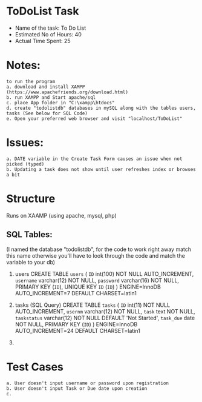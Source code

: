 # ToDoList Task
* Name of the task: To Do List
* Estimated No of Hours: 40
* Actual Time Spent:  25

# Notes:
	to run the program
	a. download and install XAMPP (https://www.apachefriends.org/download.html)
	b. run XAMPP and Start apache/sql
	c. place App folder in "C:\xampp\htdocs"
	d. create "todolistdb" databases in mySQL along with the tables users, tasks (See below for SQL Code)
	e. Open your preferred web browser and visit "localhost/ToDoList"

# Issues:
	a. DATE variable in the Create Task Form causes an issue when not picked (typed)
	b. Updating a task does not show until user refreshes index or browses a bit


# Structure
Runs on XAAMP (using apache, mysql, php)

## SQL Tables:
(I named the database "todolistdb", for the code to work right away match this name otherwise you'll have to look through the code and match the variable to your db)

1. users
CREATE TABLE `users` (
 `ID` int(100) NOT NULL AUTO_INCREMENT,
 `username` varchar(12) NOT NULL,
 `password` varchar(16) NOT NULL,
 PRIMARY KEY (`ID`),
 UNIQUE KEY `ID` (`ID`)
) ENGINE=InnoDB AUTO_INCREMENT=7 DEFAULT CHARSET=latin1

2. tasks (SQL Query)
CREATE TABLE `tasks` (
 `ID` int(11) NOT NULL AUTO_INCREMENT,
 `usernm` varchar(12) NOT NULL,
 `task` text NOT NULL,
 `taskstatus` varchar(12) NOT NULL DEFAULT 'Not Started',
 `task_due` date NOT NULL,
 PRIMARY KEY (`ID`)
) ENGINE=InnoDB AUTO_INCREMENT=24 DEFAULT CHARSET=latin1

3.  

# Test Cases
	a. User doesn't input username or password upon registration
	b. User doesn't input Task or Due date upon creation
	c.
